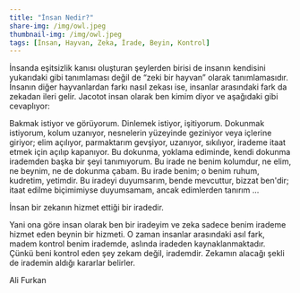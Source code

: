 ```yaml
---
title: "İnsan Nedir?"
share-img: /img/owl.jpeg
thumbnail-img: /img/owl.jpeg
tags: [İnsan, Hayvan, Zeka, İrade, Beyin, Kontrol]
---
```




İnsanda eşitsizlik kanısı oluşturan şeylerden birisi de insanın kendisini yukarıdaki gibi tanımlaması değil de “zeki bir hayvan” olarak tanımlamasıdır. İnsanın diğer hayvanlardan farkı nasıl zekası ise, insanlar arasındaki fark da zekadan ileri gelir. Jacotot insan olarak ben kimim diyor ve aşağıdaki gibi cevaplıyor:

Bakmak istiyor ve görüyorum. Dinlemek istiyor, işitiyorum. Dokunmak istiyorum, kolum uzanıyor, nesnelerin yüzeyinde geziniyor veya içlerine giriyor; elim açılıyor, parmaktarım gevşiyor, uzanıyor, sıkılıyor, irademe itaat etmek için açılıp kapanıyor. Bu dokunma, yoklama ediminde, kendi dokunma irademden başka bir şeyi tanımıyorum. Bu irade ne benim kolumdur, ne elim, ne beynim, ne de dokunma çabam. Bu irade benim; o benim ruhum, kudretim, yetimdir. Bu iradeyi duyumsarım, bende mevcuttur, bizzat ben'dir; itaat edilme biçimimiyse duyumsamam, ancak edimlerden tanırım ...


İnsan bir zekanın hizmet ettiği bir iradedir.

Yani ona göre insan olarak ben bir iradeyim ve zeka sadece benim irademe hizmet eden beynin bir hizmeti. O zaman insanlar arasındaki asıl fark, madem kontrol benim irademde, aslında iradeden kaynaklanmaktadır. Çünkü beni kontrol eden şey zekam değil, irademdir. Zekamın alacağı şekli de irademin aldığı kararlar belirler. 


Ali Furkan
